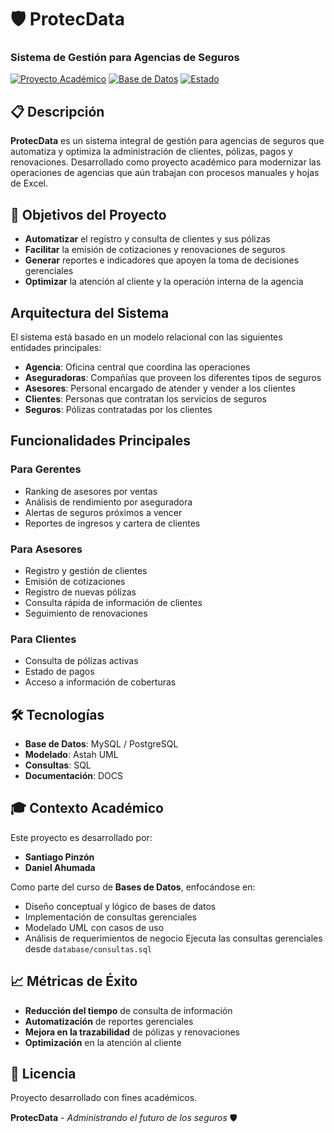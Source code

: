 # 🛡️ ProtecData
### Sistema de Gestión para Agencias de Seguros

[![Proyecto Académico](https://img.shields.io/badge/Tipo-Proyecto%20Académico-blue)](https://github.com)
[![Base de Datos](https://img.shields.io/badge/Tecnología-Base%20de%20Datos-green)](https://github.com)
[![Estado](https://img.shields.io/badge/Estado-En%20Desarrollo-yellow)](https://github.com)

## 📋 Descripción

**ProtecData** es un sistema integral de gestión para agencias de seguros que automatiza y optimiza la administración de clientes, pólizas, pagos y renovaciones. Desarrollado como proyecto académico para modernizar las operaciones de agencias que aún trabajan con procesos manuales y hojas de Excel.

## 🎯 Objetivos del Proyecto

- **Automatizar** el registro y consulta de clientes y sus pólizas
- **Facilitar** la emisión de cotizaciones y renovaciones de seguros  
- **Generar** reportes e indicadores que apoyen la toma de decisiones gerenciales
- **Optimizar** la atención al cliente y la operación interna de la agencia

## Arquitectura del Sistema

El sistema está basado en un modelo relacional con las siguientes entidades principales:

- **Agencia**: Oficina central que coordina las operaciones
- **Aseguradoras**: Compañías que proveen los diferentes tipos de seguros
- **Asesores**: Personal encargado de atender y vender a los clientes
- **Clientes**: Personas que contratan los servicios de seguros
- **Seguros**: Pólizas contratadas por los clientes

## Funcionalidades Principales

### Para Gerentes
-  Ranking de asesores por ventas
-  Análisis de rendimiento por aseguradora
-  Alertas de seguros próximos a vencer
-  Reportes de ingresos y cartera de clientes

### Para Asesores
-  Registro y gestión de clientes
-  Emisión de cotizaciones
-  Registro de nuevas pólizas
-  Consulta rápida de información de clientes
-  Seguimiento de renovaciones

### Para Clientes
-  Consulta de pólizas activas
-  Estado de pagos
-  Acceso a información de coberturas

## 🛠️ Tecnologías

- **Base de Datos**: MySQL / PostgreSQL
- **Modelado**: Astah UML
- **Consultas**: SQL
- **Documentación**: DOCS

## 🎓 Contexto Académico

Este proyecto es desarrollado por:
- **Santiago Pinzón**
- **Daniel Ahumada**

Como parte del curso de **Bases de Datos**, enfocándose en:
- Diseño conceptual y lógico de bases de datos
- Implementación de consultas gerenciales
- Modelado UML con casos de uso
- Análisis de requerimientos de negocio
 Ejecuta las consultas gerenciales desde `database/consultas.sql`

## 📈 Métricas de Éxito

- **Reducción del tiempo** de consulta de información
- **Automatización** de reportes gerenciales
- **Mejora en la trazabilidad** de pólizas y renovaciones
- **Optimización** en la atención al cliente

## 📄 Licencia

Proyecto desarrollado con fines académicos.

**ProtecData** - *Administrando el futuro de los seguros* 🛡️
